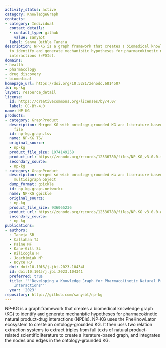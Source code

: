 ```yaml
---
activity_status: active
category: KnowledgeGraph
contacts:
- category: Individual
  contact_details:
  - contact_type: github
    value: sanyabt
  label: Sanya Bathla Taneja
description: NP-KG is a graph framework that creates a biomedical knowledge graph
  to identify and generate mechanistic hypotheses for pharmacokinetic natural product-drug
  interactions (NPDIs).
domains:
- health
- pharmacology
- drug discovery
- biomedical
homepage_url: https://doi.org/10.5281/zenodo.6814507
id: np-kg
layout: resource_detail
license:
  id: https://creativecommons.org/licenses/by/4.0/
  label: CC-BY-4.0
name: NP-KG
products:
- category: GraphProduct
  description: Merged KG with ontology-grounded KG and literature-based graph as TSV
    file
  id: np-kg.graph.tsv
  name: NP-KG TSV
  original_source:
  - np-kg
  product_file_size: 1074149258
  product_url: https://zenodo.org/records/12536780/files/NP-KG_v3.0.0.tsv?download=1
  secondary_source:
  - np-kg
- category: GraphProduct
  description: Merged KG with ontology-grounded KG and literature-based graph as NetworkX
    multidigraph object
  dump_format: gpickle
  id: np-kg.graph.networkx
  name: NP-KG gpickle
  original_source:
  - np-kg
  product_file_size: 936065236
  product_url: https://zenodo.org/records/12536780/files/NP-KG_v3.0.0.gpickle?download=1
  secondary_source:
  - np-kg
publications:
- authors:
  - Taneja SB
  - Callahan TJ
  - Paine MF
  - Kane-Gill SL
  - Kilicoglu H
  - Joachimiak MP
  - Boyce RD
  doi: doi:10.1016/j.jbi.2023.104341
  id: doi:10.1016/j.jbi.2023.104341
  preferred: true
  title: '''Developing a Knowledge Graph for Pharmacokinetic Natural Product-Drug
    Interactions'''
  year: '2023'
repository: https://github.com/sanyabt/np-kg
---
```

NP-KG is a graph framework that creates a biomedical knowledge graph (KG) to identify and generate mechanistic hypotheses for pharmacokinetic natural product-drug interactions (NPDIs). NP-KG uses the PheKnowLator ecosystem to create an ontology-grounded KG. It then uses two relation extraction systems to extract triples from full texts of natural product-related scientific literature to create a literature-based graph, and integrates the nodes and edges in the ontology-grounded KG.